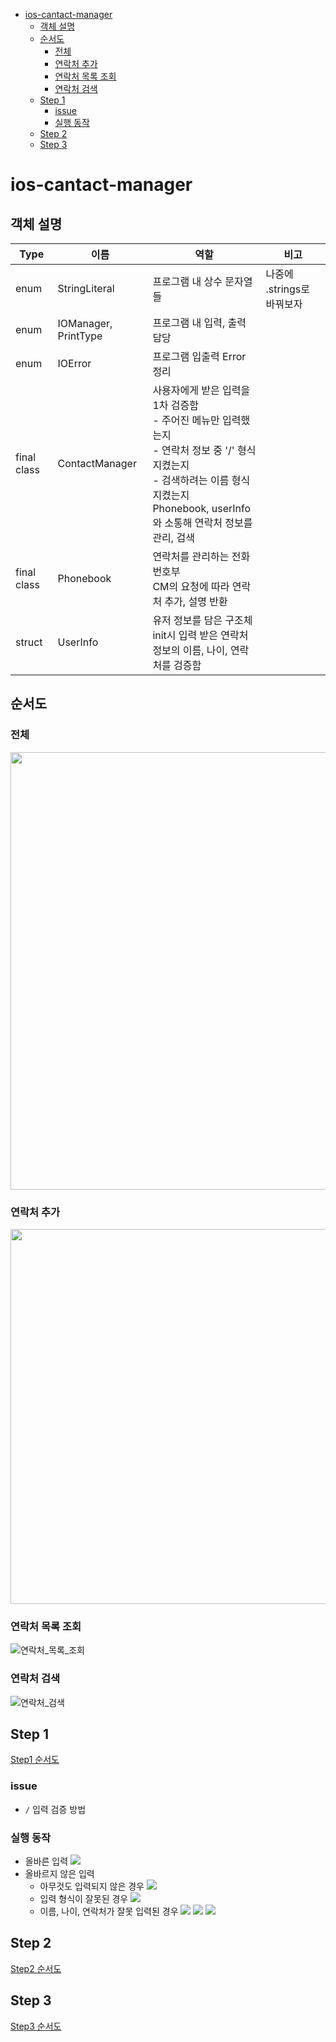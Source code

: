 - [ios-cantact-manager](#ios-cantact-manager)
  - [객체 설명](#객체-설명)
  - [순서도](#순서도)
    - [전체](#전체)
    - [연락처 추가](#연락처-추가)
    - [연락처 목록 조회](#연락처-목록-조회)
    - [연락처 검색](#연락처-검색)
  - [Step 1](#step-1)
    - [issue](#issue)
    - [실행 동작](#실행-동작)
  - [Step 2](#step-2)
  - [Step 3](#step-3)

# ios-cantact-manager

## 객체 설명

| Type        | 이름                 | 역할                                                                                                                                                                                              | 비고                       |
| ----------- | -------------------- | ------------------------------------------------------------------------------------------------------------------------------------------------------------------------------------------------- | -------------------------- |
| enum        | StringLiteral        | 프로그램 내 상수 문자열들                                                                                                                                                                         | 나중에 .strings로 바꿔보자 |
| enum        | IOManager, PrintType | 프로그램 내 입력, 출력 담당                                                                                                                                                                       |                            |
| enum        | IOError              | 프로그램 입출력 Error 정리                                                                                                                                                                        |                            |
| final class | ContactManager       | 사용자에게 받은 입력을 1차 검증함<br>- 주어진 메뉴만 입력했는지<br>- 연락처 정보 중 '/' 형식 지켰는지<br>- 검색하려는 이름 형식 지켰는지<br>Phonebook, userInfo와 소통해 연락처 정보를 관리, 검색 |                            |
| final class | Phonebook            | 연락처를 관리하는 전화번호부<br>CM의 요청에 따라 연락처 추가, 설명 반환                                                                                                                           |                            |
| struct      | UserInfo             | 유저 정보를 담은 구조체<br>init시 입력 받은 연락처 정보의 이름, 나이, 연락처를 검증함                                                                                                             |                            |

## 순서도

### 전체

<img src="https://user-images.githubusercontent.com/107124308/209934044-63ca5042-a1e3-47b1-bfad-c9039f5bc942.png" width="700" height="700">

### 연락처 추가

<img src="https://user-images.githubusercontent.com/107124308/210035292-4bb6031c-3cd4-4103-9029-81fe8184e172.jpeg" width="600" height="600">

### 연락처 목록 조회

![연락처_목록_조회](https://user-images.githubusercontent.com/107124308/210035277-99322972-308f-46f8-a926-5e335748cdf8.jpeg)

### 연락처 검색

![연락처_검색](https://user-images.githubusercontent.com/107124308/210035299-3280cf8e-d062-4e66-8539-351441c11f13.jpeg)

## Step 1

[Step1 순서도](#연락처-추가)

### issue

- `/` 입력 검증 방법

### 실행 동작

- 올바른 입력
  <img src="https://user-images.githubusercontent.com/107124308/209295250-ecb4c07f-7aed-41b9-86d6-461656394ace.png" width="" height="">
- 올바르지 않은 입력
  - 아무것도 입력되지 않은 경우
    <img src="https://user-images.githubusercontent.com/107124308/209295239-3624c327-9b5b-452a-84c1-d99e97bd85da.png" width="" height="">
  - 입력 형식이 잘못된 경우
    <img src="https://user-images.githubusercontent.com/107124308/209295259-4c84f6f2-952d-44b9-a6fa-f9d43f64093f.png" width="" height="">
  - 이름, 나이, 연락처가 잘못 입력된 경우
    <img src="https://user-images.githubusercontent.com/107124308/209295187-6748019b-feb1-4c32-9433-aa4a4acff71e.png" width="" height="">
    <img src="https://user-images.githubusercontent.com/107124308/209295196-7485b4f1-9219-4e51-8da0-1a34835f980d.png" width="" height="">
    <img src="https://user-images.githubusercontent.com/107124308/209295217-a5a1c2a6-1039-48b0-8bc7-0319f0196822.png" width="" height="">

## Step 2

[Step2 순서도](#연락처-목록-조회)

## Step 3

[Step3 순서도](#연락처-검색)
